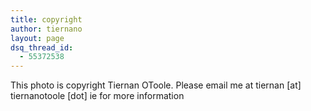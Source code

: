 ```yaml
---
title: copyright
author: tiernano
layout: page
dsq_thread_id:
  - 55372538
---
```

This photo is copyright Tiernan OToole. Please email me at tiernan [at] tiernanotoole [dot] ie for more information